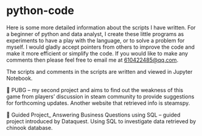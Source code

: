 # python-code
Here is some more detailed information about the scripts I have written. For a beginner of python and data analyst, I create these little programs as experiments to have a play with the language, or to solve a problem for myself. I would gladly accept pointers from others to improve the code and make it more efficient or simplify the code. If you would like to make any comments then please feel free to email me at 610422485@qq.com.

The scripts and comments in the scripts are written and viewed in Jupyter Notebook.
  
  	  PUBG – my second project and aims to find out the weakness of this game from players’ discussion in steam community to provide suggestions for forthcoming updates. Another website that retrieved info is steamspy.
  
  	  Guided Project_ Answering Business Questions using SQL – guided project introduced by Dataquest. Using SQL to investigate data retrieved by chinook database.

     
